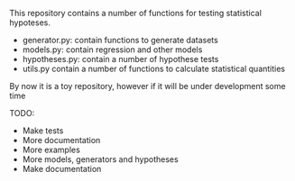 This repository contains a number of functions for
testing statistical hypoteses.

* generator.py: contain functions to generate datasets
* models.py: contain regression and other models
* hypotheses.py: contain a number of hypothese tests
* utils.py contain a number of functions to calculate statistical quantities


By now it is a toy repository, however if it will be under development some time

TODO:
* Make tests
* More documentation
* More examples
* More models, generators and hypotheses
* Make documentation